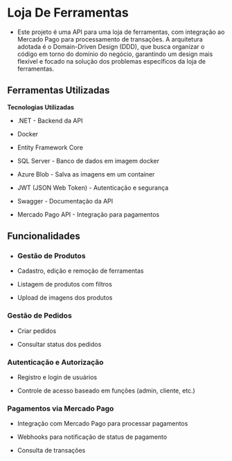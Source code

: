 # Loja De Ferramentas

- Este projeto é uma API para uma loja de ferramentas, com integração ao Mercado Pago para processamento de transações. A arquitetura adotada é o Domain-Driven Design (DDD), que busca organizar o código em torno do domínio do negócio, garantindo um design mais flexível e focado na solução dos problemas específicos da loja de ferramentas.

## Ferramentas Utilizadas

**Tecnologias Utilizadas**

- .NET - Backend da API

- Docker 

- Entity Framework Core 

- SQL Server - Banco de dados em imagem docker

- Azure Blob - Salva as imagens em um container

- JWT (JSON Web Token) - Autenticação e segurança

- Swagger - Documentação da API

- Mercado Pago API - Integração para pagamentos

## Funcionalidades 

- ### Gestão de Produtos

- Cadastro, edição e remoção de ferramentas

- Listagem de produtos com filtros 

- Upload de imagens dos produtos

### Gestão de Pedidos

- Criar pedidos

- Consultar status dos pedidos


### Autenticação e Autorização

- Registro e login de usuários

- Controle de acesso baseado em funções (admin, cliente, etc.)

### Pagamentos via Mercado Pago

- Integração com Mercado Pago para processar pagamentos

- Webhooks para notificação de status de pagamento

- Consulta de transações
